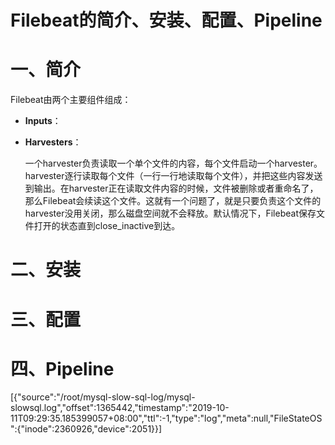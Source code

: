 # Filebeat的简介、安装、配置、Pipeline

# 一、简介

Filebeat由两个主要组件组成：

- **Inputs**：

  

- **Harvesters**：

  一个harvester负责读取一个单个文件的内容，每个文件启动一个harvester。harvester逐行读取每个文件（一行一行地读取每个文件），并把这些内容发送到输出。在harvester正在读取文件内容的时候，文件被删除或者重命名了，那么Filebeat会续读这个文件。这就有一个问题了，就是只要负责这个文件的harvester没用关闭，那么磁盘空间就不会释放。默认情况下，Filebeat保存文件打开的状态直到close_inactive到达。





# 二、安装





# 三、配置



# 四、Pipeline

[{"source":"/root/mysql-slow-sql-log/mysql-slowsql.log","offset":1365442,"timestamp":"2019-10-11T09:29:35.185399057+08:00","ttl":-1,"type":"log","meta":null,"FileStateOS":{"inode":2360926,"device":2051}}]



